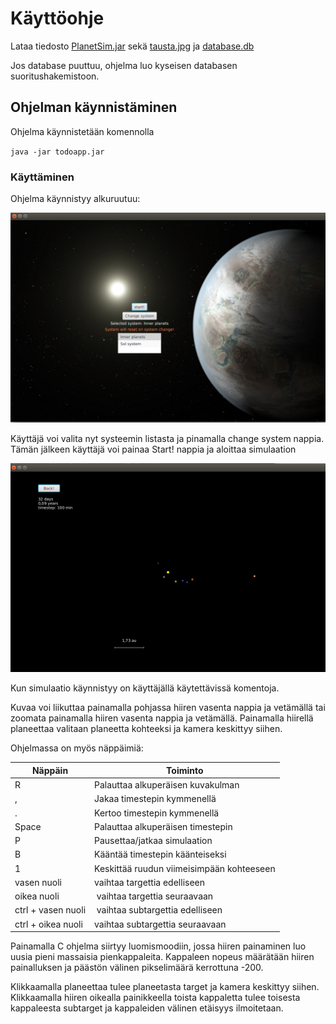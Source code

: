 # Käyttöohje

Lataa tiedosto [PlanetSim.jar](https://github.com/anttkukk/otm-harjoitustyo/releases) sekä [tausta.jpg](https://github.com/anttkukk/otm-harjoitustyo/releases) ja [database.db](https://github.com/anttkukk/otm-harjoitustyo/releases)

Jos database puuttuu, ohjelma luo kyseisen databasen suoritushakemistoon.

## Ohjelman käynnistäminen

Ohjelma käynnistetään komennolla 

`java -jar todoapp.jar`

### Käyttäminen

Ohjelma käynnistyy alkuruutuu:

![alku](https://github.com/anttkukk/otm-harjoitustyo/blob/master/dokumentaatio/planeettasimukuva.png) 

Käyttäjä voi valita nyt systeemin listasta ja pinamalla change system nappia. Tämän jälkeen käyttäjä voi painaa Start! nappia ja aloittaa simulaation


![simulaatio](https://github.com/anttkukk/otm-harjoitustyo/blob/master/dokumentaatio/simulaatio.png)

Kun simulaatio käynnistyy on käyttäjällä käytettävissä komentoja.


Kuvaa voi liikuttaa painamalla pohjassa hiiren vasenta nappia ja vetämällä tai zoomata painamalla hiiren vasenta nappia ja vetämällä. Painamalla hiirellä planeettaa valitaan planeetta kohteeksi ja kamera keskittyy siihen. 

Ohjelmassa on myös näppäimiä:



| Näppäin | Toiminto |
|---------|---------|
| R | Palauttaa alkuperäisen kuvakulman |
| , | Jakaa timestepin kymmenellä |
| . | Kertoo timestepin kymmenellä |
| Space | Palauttaa alkuperäisen timestepin |
| P | Pausettaa/jatkaa simulaation |
| B | Kääntää timestepin käänteiseksi |
| 1 | Keskittää ruudun viimeisimpään kohteeseen |
| vasen nuoli | vaihtaa targettia edelliseen |
| oikea nuoli | vaihtaa targettia seuraavaan |
| ctrl + vasen nuoli | vaihtaa subtargettia edelliseen |
| ctrl + oikea nuoli | vaihtaa subtargettia seuraavaan |


Painamalla C ohjelma siirtyy luomismoodiin, jossa hiiren painaminen luo uusia pieni massaisia pienkappaleita. Kappaleen nopeus määrätään hiiren painalluksen ja päästön välinen pikselimäärä kerrottuna -200.

Klikkaamalla planeettaa tulee planeetasta target ja kamera keskittyy siihen. Klikkaamalla hiiren oikealla painikkeella toista kappaletta tulee toisesta kappaleesta subtarget ja kappaleiden välinen etäisyys ilmoitetaan.
